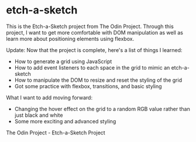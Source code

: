 # etch-a-sketch

This is the Etch-a-Sketch project from The Odin Project. Through this project, I want to get more comfortable with DOM manipulation as well as learn more about positioning elements using flexbox.

Update: Now that the project is complete, here's a list of things I learned:
- How to generate a grid using JavaScript
- How to add event listeners to each space in the grid to mimic an etch-a-sketch
- How to manipulate the DOM to resize and reset the styling of the grid
- Got some practice with flexbox, transitions, and basic styling

What I want to add moving forward:
- Changing the hover effect on the grid to a random RGB value rather than just black and white
- Some more exciting and advanced styling

The Odin Project - Etch-a-Sketch Project

